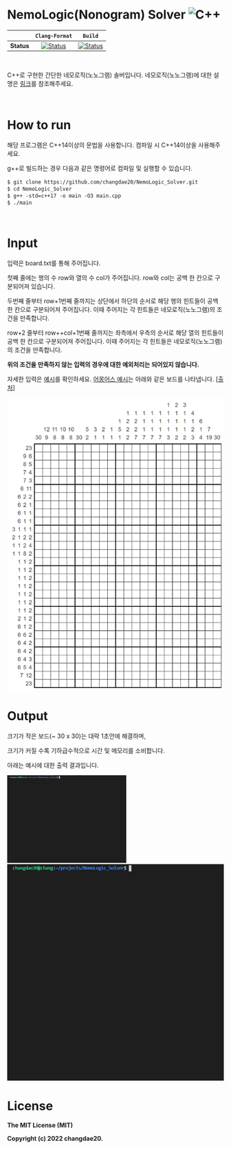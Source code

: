 # NemoLogic(Nonogram) Solver ![C++](https://img.shields.io/badge/-C++-505050?logo=c%2B%2B&style=flat)





|         |`Clang-Format`  |`Build`     | 
| :---:   |      :---:     | :---:      |
| **Status** | [![Status](https://github.com/changdae20/NemoLogic_Solver/actions/workflows/lint.yml/badge.svg)](https://github.com/changdae20/NemoLogic_Solver/actions) | [![Status](https://github.com/changdae20/NemoLogic_Solver/actions/workflows/main.yml/badge.svg)](https://github.com/changdae20/NemoLogic_Solver/actions) |


<br>

C++로 구현한 간단한 네모로직(노노그램) 솔버입니다. 네모로직(노노그램)에 대한 설명은 [링크](https://namu.wiki/w/%EB%85%B8%EB%85%B8%EA%B7%B8%EB%9E%A8)를 참조해주세요.

<br>

# How to run

해당 프로그램은 C++14이상의 문법을 사용합니다. 컴파일 시 C++14이상을 사용해주세요.

g++로 빌드하는 경우 다음과 같은 명령어로 컴파일 및 실행할 수 있습니다.

```
$ git clone https://github.com/changdae20/NemoLogic_Solver.git
$ cd NemoLogic_Solver
$ g++ -std=c++17 -o main -O3 main.cpp
$ ./main
```

<br>

# Input

입력은 board.txt를 통해 주어집니다.

첫째 줄에는 행의 수 row와 열의 수 col가 주어집니다. row와 col는 공백 한 칸으로 구분되어져 있습니다.

두번째 줄부터 row+1번째 줄까지는 상단에서 하단의 순서로 해당 행의 힌트들이 공백 한 칸으로 구분되어져 주어집니다. 이때 주어지는 각 힌트들은 네모로직(노노그램)의 조건을 만족합니다.

row+2 줄부터 row++col+1번째 줄까지는 좌측에서 우측의 순서로 해당 열의 힌트들이 공백 한 칸으로 구분되어져 주어집니다. 이때 주어지는 각 힌트들은 네모로직(노노그램)의 조건을 만족합니다.

**위의 조건을 만족하지 않는 입력의 경우에 대한 예외처리는 되어있지 않습니다.**

자세한 입력은 [예시](examples/)를 확인하세요. [어몽어스 예시](examples/amongus.txt)는 아래와 같은 보드를 나타냅니다. [[출처](http://nemonemologic.com/play_logic.php?quid=16080)]

<img src="media/board.png">

<br>

# Output

크기가 작은 보드(~ 30 x 30)는 대략 1초안에 해결하며,

크기가 커질 수록 기하급수적으로 시간 및 메모리를 소비합니다.

아래는 예시에 대한 출력 결과입니다.

<img src="media/output1.gif" width="55%">

<img src="media/output2.gif">

# License

**The MIT License (MIT)**

**Copyright (c) 2022 changdae20.**